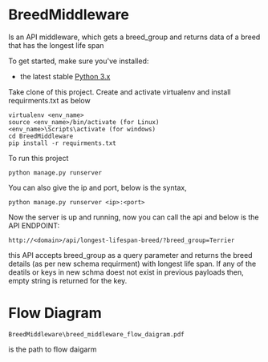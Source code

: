 # BreedMiddleware
Is an API middleware, which gets a breed_group and returns data of a breed that has the longest life span

To get started,  make sure you've installed:

- the latest stable [Python 3.x](https://www.python.org/downloads/)

Take clone of this project.
Create and activate virtualenv and install requirments.txt as below
```shell
virtualenv <env_name>
source <env_name>/bin/activate (for Linux)
<env_name>\Scripts\activate (for windows)
cd BreedMiddleware
pip install -r requirments.txt
```

To run this project
```shell
python manage.py runserver
```

You can also give the ip and port, below is the syntax,
```shell
python manage.py runserver <ip>:<port>
```

Now the server is up and running, now you can call the api and below is the API ENDPOINT:
```shell
http://<domain>/api/longest-lifespan-breed/?breed_group=Terrier
```
this API accepts breed_group as a query parameter and returns the breed details (as per new schema requirment) with longest life span.
If any of the deatils or keys in new schma doest not exist in previous payloads then, empty string is returned for the key.

# Flow Diagram
``` 
BreedMiddleware\breed_middleware_flow_daigram.pdf 
```
is the path to flow daigarm